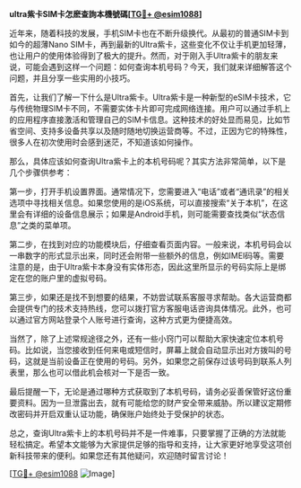 **ultra紫卡SIM卡怎麽查詢本機號碼[[TG💪+ @esim1088](https://t.me/s/esim1088)]**

近年来，随着科技的发展，手机SIM卡也在不断升级换代。从最初的普通SIM卡到如今的超薄Nano SIM卡，再到最新的Ultra紫卡，这些变化不仅让手机更加轻薄，也让用户的使用体验得到了极大的提升。然而，对于刚入手Ultra紫卡的朋友来说，可能会遇到这样一个问题：如何查询本机号码？今天，我们就来详细解答这个问题，并且分享一些实用的小技巧。

首先，让我们了解一下什么是Ultra紫卡。Ultra紫卡是一种新型的eSIM卡技术，它与传统物理SIM卡不同，不需要实体卡片即可完成网络连接。用户可以通过手机上的应用程序直接激活和管理自己的SIM卡信息。这种技术的好处显而易见，比如节省空间、支持多设备共享以及随时随地切换运营商等。不过，正因为它的特殊性，很多人在初次使用时会感到迷茫，不知道该如何操作。

那么，具体应该如何查询Ultra紫卡上的本机号码呢？其实方法非常简单，以下是几个步骤供参考：

第一步，打开手机设置界面。通常情况下，您需要进入“电话”或者“通讯录”的相关选项中寻找相关信息。如果您使用的是iOS系统，可以直接搜索“关于本机”，在这里会有详细的设备信息展示；如果是Android手机，则可能需要查找类似“状态信息”之类的菜单项。

第二步，在找到对应的功能模块后，仔细查看页面内容。一般来说，本机号码会以一串数字的形式显示出来，同时还会附带一些额外的信息，例如IMEI码等。需要注意的是，由于Ultra紫卡本身没有实体形态，因此这里所显示的号码实际上是绑定在您的账户里的虚拟号码。

第三步，如果还是找不到想要的结果，不妨尝试联系客服寻求帮助。各大运营商都会提供专门的技术支持热线，您可以拨打官方客服电话咨询具体情况。此外，也可以通过官方网站登录个人账号进行查询，这种方式更为便捷高效。

当然了，除了上述常规途径之外，还有一些小窍门可以帮助大家快速定位本机号码。比如说，当您接收到任何来电或短信时，屏幕上就会自动显示出对方拨叫的号码，这就是当前设备正在使用的号码。另外，如果您之前保存过该号码到联系人列表里，那么也可以借此机会核对一下是否一致。

最后提醒一下，无论是通过哪种方式获取到了本机号码，请务必妥善保管好这份重要资料。因为一旦泄露出去，就有可能给您的财产安全带来威胁。所以建议定期修改密码并开启双重认证功能，确保账户始终处于受保护的状态。

总之，查询Ultra紫卡上的本机号码并不是一件难事，只要掌握了正确的方法就能轻松搞定。希望本文能够为大家提供足够的指导和支持，让大家更好地享受这项创新科技带来的便利。如果您还有其他疑问，欢迎随时留言讨论！

[[TG💪+ @esim1088](https://t.me/s/esim1088) ![Image](https://i.postimg.cc/4NQfJmqS/Snipaste-2025-05-13-00-14-12.png)]